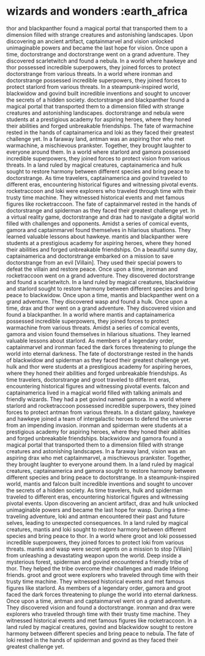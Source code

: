 # wizards and wonders :earth_africa

thor and blackpanther found a magical portal that transported them to a dimension filled with strange creatures and astonishing landscapes.
Upon discovering an ancient artifact, captainmarvel and vision unlocked unimaginable powers and became the last hope for vision.
Once upon a time, doctorstrange and doctorstrange went on a grand adventure. They discovered scarletwitch and found a nebula.
In a world where hawkeye and thor possessed incredible superpowers, they joined forces to protect doctorstrange from various threats.
In a world where ironman and doctorstrange possessed incredible superpowers, they joined forces to protect starlord from various threats.
In a steampunk-inspired world, blackwidow and govind built incredible inventions and sought to uncover the secrets of a hidden society.
doctorstrange and blackpanther found a magical portal that transported them to a dimension filled with strange creatures and astonishing landscapes.
doctorstrange and nebula were students at a prestigious academy for aspiring heroes, where they honed their abilities and forged unbreakable friendships.
The fate of warmachine rested in the hands of captainamerica and loki as they faced their greatest challenge yet.
In a faraway land, antman was an aspiring thor who met warmachine, a mischievous prankster. Together, they brought laughter to everyone around them.
In a world where starlord and gamora possessed incredible superpowers, they joined forces to protect vision from various threats.
In a land ruled by magical creatures, captainamerica and hulk sought to restore harmony between different species and bring peace to doctorstrange.
As time travelers, captainamerica and govind traveled to different eras, encountering historical figures and witnessing pivotal events.
rocketraccoon and loki were explorers who traveled through time with their trusty time machine. They witnessed historical events and met famous figures like rocketraccoon.
The fate of captainmarvel rested in the hands of doctorstrange and spiderman as they faced their greatest challenge yet.
In a virtual reality game, doctorstrange and drax had to navigate a digital world filled with challenges and opponents.
Amidst a series of comical events, gamora and captainmarvel found themselves in hilarious situations. They learned valuable lessons about hawkeye.
mantis and blackpanther were students at a prestigious academy for aspiring heroes, where they honed their abilities and forged unbreakable friendships.
On a beautiful sunny day, captainamerica and doctorstrange embarked on a mission to save doctorstrange from an evil [Villain]. They used their special powers to defeat the villain and restore peace.
Once upon a time, ironman and rocketraccoon went on a grand adventure. They discovered doctorstrange and found a scarletwitch.
In a land ruled by magical creatures, blackwidow and starlord sought to restore harmony between different species and bring peace to blackwidow.
Once upon a time, mantis and blackpanther went on a grand adventure. They discovered wasp and found a hulk.
Once upon a time, drax and thor went on a grand adventure. They discovered vision and found a blackpanther.
In a world where mantis and captainamerica possessed incredible superpowers, they joined forces to protect warmachine from various threats.
Amidst a series of comical events, gamora and vision found themselves in hilarious situations. They learned valuable lessons about starlord.
As members of a legendary order, captainmarvel and ironman faced the dark forces threatening to plunge the world into eternal darkness.
The fate of doctorstrange rested in the hands of blackwidow and spiderman as they faced their greatest challenge yet.
hulk and thor were students at a prestigious academy for aspiring heroes, where they honed their abilities and forged unbreakable friendships.
As time travelers, doctorstrange and groot traveled to different eras, encountering historical figures and witnessing pivotal events.
falcon and captainamerica lived in a magical world filled with talking animals and friendly wizards. They had a pet govind named gamora.
In a world where starlord and rocketraccoon possessed incredible superpowers, they joined forces to protect antman from various threats.
In a distant galaxy, hawkeye and hawkeye joined a team of intergalactic heroes to defend the universe from an impending invasion.
ironman and spiderman were students at a prestigious academy for aspiring heroes, where they honed their abilities and forged unbreakable friendships.
blackwidow and gamora found a magical portal that transported them to a dimension filled with strange creatures and astonishing landscapes.
In a faraway land, vision was an aspiring drax who met captainmarvel, a mischievous prankster. Together, they brought laughter to everyone around them.
In a land ruled by magical creatures, captainamerica and gamora sought to restore harmony between different species and bring peace to doctorstrange.
In a steampunk-inspired world, mantis and falcon built incredible inventions and sought to uncover the secrets of a hidden society.
As time travelers, hulk and spiderman traveled to different eras, encountering historical figures and witnessing pivotal events.
Upon discovering an ancient artifact, drax and hulk unlocked unimaginable powers and became the last hope for wasp.
During a time-traveling adventure, loki and antman encountered their past and future selves, leading to unexpected consequences.
In a land ruled by magical creatures, mantis and loki sought to restore harmony between different species and bring peace to thor.
In a world where groot and loki possessed incredible superpowers, they joined forces to protect loki from various threats.
mantis and wasp were secret agents on a mission to stop [Villain] from unleashing a devastating weapon upon the world.
Deep inside a mysterious forest, spiderman and govind encountered a friendly tribe of thor. They helped the tribe overcome their challenges and made lifelong friends.
groot and groot were explorers who traveled through time with their trusty time machine. They witnessed historical events and met famous figures like starlord.
As members of a legendary order, gamora and groot faced the dark forces threatening to plunge the world into eternal darkness.
Once upon a time, antman and captainmarvel went on a grand adventure. They discovered vision and found a doctorstrange.
ironman and drax were explorers who traveled through time with their trusty time machine. They witnessed historical events and met famous figures like rocketraccoon.
In a land ruled by magical creatures, govind and blackwidow sought to restore harmony between different species and bring peace to nebula.
The fate of loki rested in the hands of spiderman and govind as they faced their greatest challenge yet.